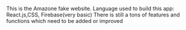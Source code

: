 This is the Amazone fake website.
Language used to build this app:
React.js,CSS, Firebase(very basic)
There is still a tons of features and functions which need to be added or improved
